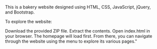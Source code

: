 This is a bakery website designed using HTML, CSS, JavaScript, jQuery, and Bootstrap.

To explore the website:

Download the provided ZIP file.
Extract the contents.
Open index.html in your browser.
The homepage will load first. From there, you can navigate through the website using the menu to explore its various pages."
